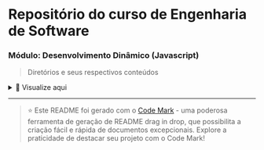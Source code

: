 # Repositório do curso de Engenharia de Software 

### Módulo: Desenvolvimento Dinâmico (Javascript)

> Diretórios e seus respectivos conteúdos

<details>
<summary>📂 Visualize aqui</summary>

| Pasta  | Conteúdo                                       |
| ------ | ---------------------------------------------- |
| dia_01 | Ambientes de programação para JavaScript       |
| dia_02 | Programação com JavaScript: Conceitos          |
| dia_03 | Programando com JavaScript: primeiros comandos |
| dia_04 | Criando e manipulando arrays                   |
| dia_05 | Avançando com Arrays                           |
| dia_06 | Instruções: If e Switch                        |
| dia_07 | Instruções: For e While                        |
| dia_08 | Strings                                        |
| dia_09 | Funções e Objetos                              |
| dia_10 | Classes                                        |
| dia_11 | Manipulando Elementos do DOM                   |

</details>

---
> ⭐️ Este README foi gerado com o [Code Mark](https://codemark.com.br) - uma poderosa ferramenta de geração de README drag in drop, que possibilita a criação fácil e rápida de documentos excepcionais. Explore a praticidade de destacar seu projeto com o Code Mark!